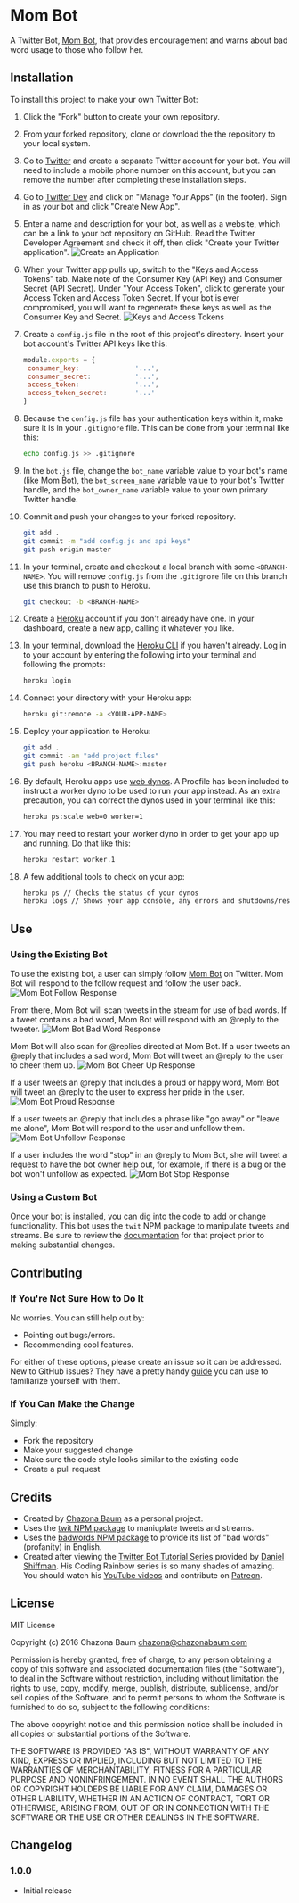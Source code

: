 # Mom Bot
A Twitter Bot, [Mom Bot](https://twitter.com/the_mother_bot), that provides encouragement and warns about bad word usage to those who follow her.

## Installation
To install this project to make your own Twitter Bot:

1. Click the "Fork" button to create your own repository.
2. From your forked repository, clone or download the the repository to your local system.
3. Go to [Twitter](https://twitter.com) and create a separate Twitter account for your bot. You will need to include a mobile phone number on this account, but you can remove the number after completing these installation steps.
4. Go to [Twitter Dev](https://dev.twitter.com) and click on "Manage Your Apps" (in the footer). Sign in as your bot and click "Create New App".
5. Enter a name and description for your bot, as well as a website, which can be a link to your bot repository on GitHub. Read the Twitter Developer Agreement and check it off, then click "Create your Twitter application". ![Create an Application](./images/create_an_application.jpg)
6. When your Twitter app pulls up, switch to the "Keys and Access Tokens" tab. Make note of the Consumer Key (API Key) and Consumer Secret (API Secret). Under "Your Access Token", click to generate your Access Token and Access Token Secret. If your bot is ever compromised, you will want to regenerate these keys as well as the Consumer Key and Secret. ![Keys and Access Tokens](./images/keys_and_access_tab.jpg)
7. Create a `config.js` file in the root of this project's directory. Insert your bot account's Twitter API keys like this:

    ```javascript
    module.exports = {
   	 consumer_key:				'...',
   	 consumer_secret:			'...',
   	 access_token:				'...',
   	 access_token_secret:		'...'
    }
    ```

8. Because the `config.js` file has your authentication keys within it, make sure it is in your `.gitignore` file. This can be done from your terminal like this:

    ```bash
    echo config.js >> .gitignore
    ```

9. In the `bot.js` file, change the `bot_name` variable value to your bot's name (like Mom Bot), the `bot_screen_name` variable value to your bot's Twitter handle, and the `bot_owner_name` variable value to your own primary Twitter handle.
10. Commit and push your changes to your forked repository.

    ```bash
    git add .
    git commit -m "add config.js and api keys"
    git push origin master
    ```

11. In your terminal, create and checkout a local branch with some `<BRANCH-NAME>`. You will remove `config.js` from the `.gitignore` file on this branch use this branch to push to Heroku.

    ```bash
    git checkout -b <BRANCH-NAME>
    ```

12. Create a [Heroku](https://heroku.com) account if you don't already have one. In your dashboard, create a new app, calling it whatever you like.
13. In your terminal, download the [Heroku CLI](https://devcenter.heroku.com/articles/heroku-command-line) if you haven't already. Log in to your account by entering the following into your terminal and following the prompts:

    ```bash
    heroku login
    ```

14. Connect your directory with your Heroku app:

    ```bash
    heroku git:remote -a <YOUR-APP-NAME>
    ```

15. Deploy your application to Heroku:

    ```bash
    git add .
    git commit -am "add project files"
    git push heroku <BRANCH-NAME>:master
    ```

16. By default, Heroku apps use [web dynos](https://devcenter.heroku.com/articles/dynos). A Procfile has been included to instruct a worker dyno to be used to run your app instead. As an extra precaution, you can correct the dynos used in your terminal like this:

    ```bash
    heroku ps:scale web=0 worker=1
    ```

17. You may need to restart your worker dyno in order to get your app up and running. Do that like this:

    ```bash
    heroku restart worker.1
    ```

18. A few additional tools to check on your app:

    ```bash
    heroku ps // Checks the status of your dynos
    heroku logs // Shows your app console, any errors and shutdowns/restarts
    ```

## Use

### Using the Existing Bot
To use the existing bot, a user can simply follow [Mom Bot](https://twitter.com/the_mother_bot) on Twitter. Mom Bot will respond to the follow request and follow the user back.
![Mom Bot Follow Response](./images/follow_screen.jpg)

From there, Mom Bot will scan tweets in the stream for use of bad words. If a tweet contains a bad word, Mom Bot will respond with an @reply to the tweeter.
![Mom Bot Bad Word Response](./images/bad_word_screen.jpg)

Mom Bot will also scan for @replies directed at Mom Bot. If a user tweets an @reply that includes a sad word, Mom Bot will tweet an @reply to the user to cheer them up.
![Mom Bot Cheer Up Response](./images/cheer_up_screen.jpg)

If a user tweets an @reply that includes a proud or happy word, Mom Bot will tweet an @reply to the user to express her pride in the user.
![Mom Bot Proud Response](./images/proud_screen.jpg)

If a user tweets an @reply that includes a phrase like "go away" or "leave me alone", Mom Bot will respond to the user and unfollow them.
![Mom Bot Unfollow Response](./images/unfollow_screen.jpg)

If a user includes the word "stop" in an @reply to Mom Bot, she will tweet a request to have the bot owner help out, for example, if there is a bug or the bot won't unfollow as expected.
![Mom Bot Stop Response](./images/stop_screen.jpg)

### Using a Custom Bot
Once your bot is installed, you can dig into the code to add or change functionality. This bot uses the `twit` NPM package to manipulate tweets and streams. Be sure to review the [documentation](https://github.com/ttezel/twit) for that project prior to making substantial changes.

## Contributing

### If You're Not Sure How to Do It
No worries. You can still help out by:
* Pointing out bugs/errors.
* Recommending cool features.

For either of these options, please create an issue so it can be addressed. New to GitHub issues? They have a pretty handy [guide](https://guides.github.com/features/issues/) you can use to familiarize yourself with them.

### If You Can Make the Change
Simply:
* Fork the repository
* Make your suggested change
* Make sure the code style looks similar to the existing code
* Create a pull request

## Credits
* Created by [Chazona Baum](https://github.com/chznbaum) as a personal project.
* Uses the [twit NPM package](https://www.npmjs.com/package/twit) to maniuplate tweets and streams.
* Uses the [badwords NPM package](https://npmjs.com/package/badwords) to provide its list of "bad words" (profanity) in English.
* Created after viewing the [Twitter Bot Tutorial Series](https://www.youtube.com/playlist?list=PLRqwX-V7Uu6atTSxoRiVnSuOn6JHnq2yV) provided by [Daniel Shiffman](http://shiffman.net). His Coding Rainbow series is so many shades of amazing. You should watch his [YouTube videos](https://www.youtube.com/channel/UCvjgXvBlbQiydffZU7m1_aw) and contribute on [Patreon](https://www.patreon.com/codingrainbow).

## License
MIT License

Copyright (c) 2016 Chazona Baum [chazona@chazonabaum.com](mailto:chazona@chazonabaum.com)

Permission is hereby granted, free of charge, to any person obtaining a copy
of this software and associated documentation files (the "Software"), to deal
in the Software without restriction, including without limitation the rights
to use, copy, modify, merge, publish, distribute, sublicense, and/or sell
copies of the Software, and to permit persons to whom the Software is
furnished to do so, subject to the following conditions:

The above copyright notice and this permission notice shall be included in all
copies or substantial portions of the Software.

THE SOFTWARE IS PROVIDED "AS IS", WITHOUT WARRANTY OF ANY KIND, EXPRESS OR
IMPLIED, INCLUDING BUT NOT LIMITED TO THE WARRANTIES OF MERCHANTABILITY,
FITNESS FOR A PARTICULAR PURPOSE AND NONINFRINGEMENT. IN NO EVENT SHALL THE
AUTHORS OR COPYRIGHT HOLDERS BE LIABLE FOR ANY CLAIM, DAMAGES OR OTHER
LIABILITY, WHETHER IN AN ACTION OF CONTRACT, TORT OR OTHERWISE, ARISING FROM,
OUT OF OR IN CONNECTION WITH THE SOFTWARE OR THE USE OR OTHER DEALINGS IN THE
SOFTWARE.

## Changelog

### 1.0.0
* Initial release
